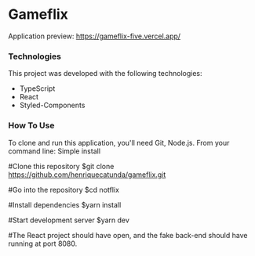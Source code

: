 # Gameflix 

Application preview: https://gameflix-five.vercel.app/

### Technologies

This project was developed with the following technologies:

  * TypeScript
  * React
  * Styled-Components

### How To Use

To clone and run this application, you'll need Git, Node.js. From your command line:
Simple install

#Clone this repository
$git clone https://github.com/henriquecatunda/gameflix.git

#Go into the repository
$cd notflix

#Install dependencies
$yarn install

#Start development server
$yarn dev

#The React project should have open, and the fake back-end should have running at port 8080.
